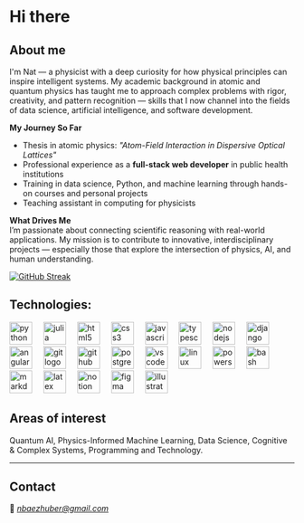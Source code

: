 # Hi there 

## About me

I'm Nat — a physicist with a deep curiosity for how physical principles can inspire intelligent systems. My academic background in atomic and quantum physics has taught me to approach complex problems with rigor, creativity, and pattern recognition — skills that I now channel into the fields of data science, artificial intelligence, and software development.

 **My Journey So Far**  
- Thesis in atomic physics: _"Atom-Field Interaction in Dispersive Optical Lattices"_  
- Professional experience as a **full-stack web developer** in public health institutions
- Training in data science, Python, and machine learning through hands-on courses and personal projects  
- Teaching assistant in computing for physicists 

**What Drives Me**  
I’m passionate about connecting scientific reasoning with real-world applications. My mission is to contribute to innovative, interdisciplinary projects — especially those that explore the intersection of physics, AI, and human understanding.

[![GitHub Streak](https://streak-stats.demolab.com/?user=NaTHuber&theme=highcontrast&border_radius=7&hide_border=true&exclude_days=Sun%2CSat&card_width=467)](#)
## Technologies:
<div align="left">
  <img src="https://skillicons.dev/icons?i=python" height="40" alt="python logo" />
  <img width="12" />
  <img src="https://skillicons.dev/icons?i=julia" height="40" alt="julia logo" />
  <img width="12" />
  <img src="https://skillicons.dev/icons?i=html" height="40" alt="html5 logo"  />
  <img width="12" />
  <img src="https://skillicons.dev/icons?i=css" height="40" alt="css3 logo"  />
  <img width="12" />
  <img src="https://skillicons.dev/icons?i=js" height="40" alt="javascript logo"  />
  <img width="12" />
  <img src="https://skillicons.dev/icons?i=ts" height="40" alt="typescript logo"  />
  <img width="12" />
  <img src="https://skillicons.dev/icons?i=nodejs" height="40" alt="nodejs logo"  />
  <img width="12" />
  <img src="https://skillicons.dev/icons?i=django" height="40" alt="django logo" />
  <img width="12" />
  <img src="https://skillicons.dev/icons?i=angular" height="40" alt="angular logo" />
  <img width="12" />
  <img src="https://skillicons.dev/icons?i=git" height="40" alt="git logo"  />
  <img width="12" />
  <img src="https://skillicons.dev/icons?i=github" height="40" alt="github logo"  />
  <img width="12" />
  <img src="https://skillicons.dev/icons?i=postgres" height="40" alt="postgresql logo"  />
  <img width="12" />
  <img src="https://skillicons.dev/icons?i=vscode" height="40" alt="vscode logo"  />
  <img width="12" />
  <img src="https://skillicons.dev/icons?i=linux" height="40" alt="linux logo"  />
  <img width="12" />
  <img src="https://skillicons.dev/icons?i=powershell" height="40" alt="powershell logo"  />
  <img width="12" />
  <img src="https://skillicons.dev/icons?i=bash" height="40" alt="bash logo"  />
  <img width="12" />
  <img src="https://skillicons.dev/icons?i=md" height="40" alt="markdown logo"  />
  <img width="12" />
  <img src="https://skillicons.dev/icons?i=latex" height="40" alt="latex logo" />
  <img width="12" />
  <img src="https://skillicons.dev/icons?i=notion" height="40" alt="notion logo" />
  <img width="12" />
  <img src="https://skillicons.dev/icons?i=figma" height="40" alt="figma logo"  />
  <img width="12" />
  <img src="https://skillicons.dev/icons?i=illustrator" height="40" alt="illustrator logo" />
</div>

## Areas of interest   
Quantum AI, Physics-Informed Machine Learning, Data Science, Cognitive & Complex Systems, Programming and Technology. 

---
## Contact 
📧 [_nbaezhuber@gmail.com_](mailto:nbaezhuber@gmail.com)


